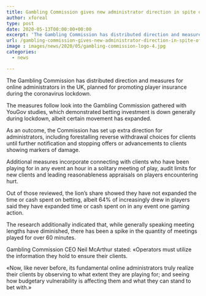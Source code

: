 ```yaml
---
title: Gambling Commission gives new administrator direction in spite of decrease in betting investment
author: xforeal 
type: post
date: 2020-05-13T00:00:00+00:00
excerpt: 'The Gambling Commission has distributed direction and measures for online administrators in the UK, planned for facilitating player security during the coronavirus lockdown '
url: /gambling-commission-gives-new-administrator-direction-in-spite-of-decrease-in-betting-investment/
image : images/news/2020/05/gambling-commission-logo-4.jpg
categories:
  - news

---
```

The Gambling Commission has distributed direction and measures for online administrators in the UK, planned for promoting player insurance during the coronavirus lockdown. 

The measures follow look into the Gambling Commission gathered with YouGov studies, which demonstrated betting investment is down generally during lockdown, albeit certain movement has expanded. 

As an outcome, the Commission has set up extra direction for administrators, including forestalling reverse withdrawal choices for clients until further notification and stopping offers or advancements to clients showing markers of damage. 

Additional measures incorporate connecting with clients who have been playing for in any event an hour in a solitary meeting of play, audit limits for new clients and leading reasonableness appraisals on players encountering hurt. 

Out of those reviewed, the lion&#8217;s share showed they have not expanded the time or cash spent on betting, albeit 64&percnt; of increasingly drew in players said they have expanded time or cash spent on in any event one gaming action. 

The research additionally indicated that, while generally speaking meeting lengths have diminished, there has been a spike in the quantity of meetings played for over 60 minutes. 

Gambling Commission CEO Neil McArthur stated: &#171;Operators must utilize the information they hold to ensure their clients. 

&#171;Now, like never before, its fundamental online administrators truly realize their clients by observing to what extent they are playing for; and seeing how budgetary vulnerability is affecting them and what they can stand to bet with.&#187;